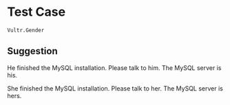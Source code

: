 # Test Case

    Vultr.Gender

## Suggestion

He finished the MySQL installation.
Please talk to him.
The MySQL server is his.

She finished the MySQL installation.
Please talk to her.
The MySQL server is hers.
